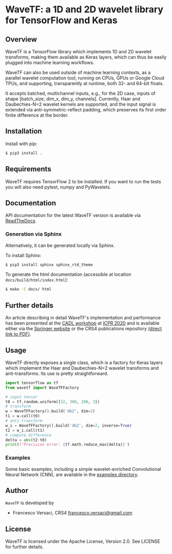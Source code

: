 # WaveTF: a 1D and 2D wavelet library for TensorFlow and Keras

## Overview

WaveTF is a TensorFlow library which implements 1D and 2D wavelet
transforms, making them available as Keras layers, which can thus be
easily plugged into machine learning workflows.

WaveTF can also be used outside of machine learning contexts, as a
parallel wavelet computation tool, running on CPUs, GPUs or Google
Cloud TPUs, and supporting, transparently at runtime, both 32- and
64-bit floats.

It accepts batched, multichannel inputs, e.g., for the 2D case, inputs
of shape [batch_size, dim_x, dim_y, channels]. Currently, Haar and
Daubechies-N=2 wavelet kernels are supported, and the input signal is
extended via anti-symmetric-reflect padding, which preserves its first
order finite difference at the border.

## Installation

Install with pip:

```bash
$ pip3 install .
```

## Requirements

WaveTF requires TensorFlow 2 to be installed. If you want to run the
tests you will also need pytest, numpy and PyWavelets.

## Documentation

API documentation for the latest WaveTF version is available via
[ReadTheDocs](https://wavetf.readthedocs.io/en/latest/).

### Generation via Sphinx

Alternatively, it can be generated locally via Sphinx.

To install Sphinx:
```bash
$ pip3 install sphinx sphinx_rtd_theme
```

To generate the html documentation (accessible at location `docs/build/html/index.html`):
```bash
$ make -C docs/ html
```

## Further details

An article describing in detail WaveTF's implementation and
performance has been presented at the [CADL
workshop](https://ailb-web.ing.unimore.it/cadl2020/) at [ICPR
2020](http://www.icpr2020.it/) and is available either via the
[Springer website](https://doi.org/10.1007/978-3-030-68763-2_46) or
the CRS4 publications repository [(direct link to
PDF)](http://publications.crs4.it/pubdocs/2021/Ver21/wavetf.pdf).

## Usage

WaveTF directly exposes a single class, which is a factory for Keras
layers which implement the Haar and Daubechies-N=2 wavelet transforms
and anti-transforms. Its use is pretty straightforward.

```python
import tensorflow as tf
from wavetf import WaveTFFactory

# input tensor
t0 = tf.random.uniform([32, 300, 200, 3])
# transform
w = WaveTFFactory().build('db2', dim=2)
t1 = w.call(t0)
# anti-transform
w_i = WaveTFFactory().build('db2', dim=2, inverse=True)
t2 = w_i.call(t1)
# compute difference
delta = abs(t2-t0)
print(f'Precision error: {tf.math.reduce_max(delta)}')
```

### Examples

Some basic examples, including a simple wavelet-enriched Convolutional
Neural Network (CNN), are available in the [examples directory](examples/).

## Author

`WaveTF` is developed by
  * Francesco Versaci, CRS4 <francesco.versaci@gmail.com>

## License

WaveTF is licensed under the Apache License, Version 2.0.
See LICENSE for further details.
